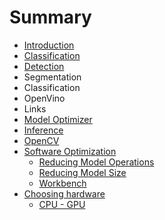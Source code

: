# Summary

* [Introduction](README.md)
* [Classification](chapter1.md)
* [Detection](detection.md)
* Segmentation
* Classification
* OpenVino
* Links
* [Model Optimizer](model-optimizer.md)
* [Inference](inference.md)
* [OpenCV](opencv.md)
* [Software Optimization](software-optimization.md)
  * [Reducing Model Operations](software-optimization/reducing-model-operations.md)
  * [Reducing Model Size](software-optimization/reducing-model-size.md)
  * [Workbench](software-optimization/workbench.md)
* [Choosing hardware](choosing-hardware.md)
  * [CPU - GPU](choosing-hardware/cpu-gpu.md)

